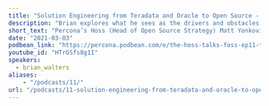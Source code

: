 ```yaml
---
title: "Solution Engineering from Teradata and Oracle to Open Source - Percona Podcast 11"
description: "Brian explores what he sees as the drivers and obstacles for enterprises moving and adopting more open source."
short_text: "Percona’s Hoss (Head of Open Source Strategy) Matt Yonkovit talks to Percona’s SR Director of Solution Engineering on his journey from Teradata and Oracle to Open Source at Percona. Brian explores what he sees as the drivers and obstacles for enterprises moving and adopting more open source."
date: "2021-03-03"
podbean_link: "https://percona.podbean.com/e/the-hoss-talks-foss-ep11-talking-oss-linux-oracle-big-business-and-foss-with-brian-walters/"
youtube_id: "HTrGSfs8g1I"
speakers:
  - brian_walters
aliases:
    - "/podcasts/11/"
url: "/podcasts/11-solution-engineering-from-teradata-and-oracle-to-open-source"
---
```


